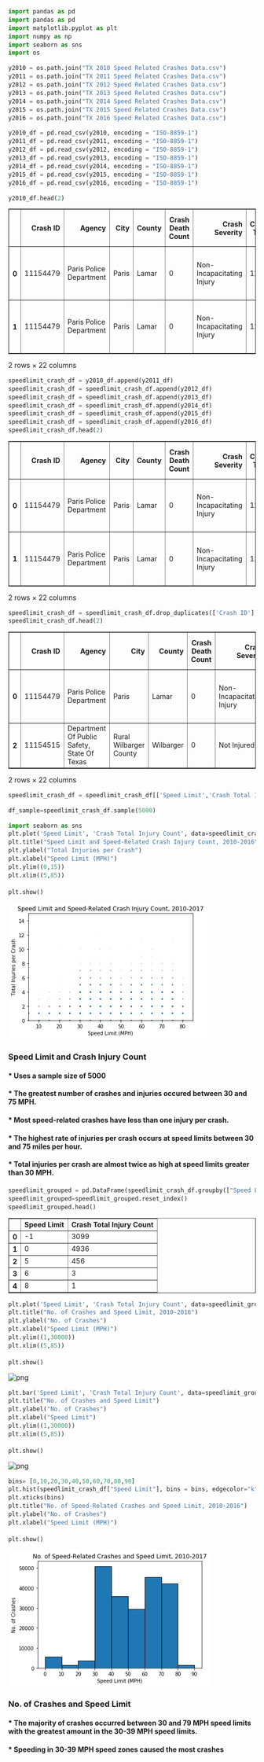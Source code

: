 

```python
import pandas as pd
import pandas as pd
import matplotlib.pyplot as plt
import numpy as np
import seaborn as sns
import os

```


```python
y2010 = os.path.join("TX 2010 Speed Related Crashes Data.csv")
y2011 = os.path.join("TX 2011 Speed Related Crashes Data.csv")
y2012 = os.path.join("TX 2012 Speed Related Crashes Data.csv")
y2013 = os.path.join("TX 2013 Speed Related Crashes Data.csv")
y2014 = os.path.join("TX 2014 Speed Related Crashes Data.csv")
y2015 = os.path.join("TX 2015 Speed Related Crashes Data.csv")
y2016 = os.path.join("TX 2016 Speed Related Crashes Data.csv")
```


```python
y2010_df = pd.read_csv(y2010, encoding = "ISO-8859-1")
y2011_df = pd.read_csv(y2011, encoding = "ISO-8859-1")
y2012_df = pd.read_csv(y2012, encoding = "ISO-8859-1")
y2013_df = pd.read_csv(y2013, encoding = "ISO-8859-1")
y2014_df = pd.read_csv(y2014, encoding = "ISO-8859-1")
y2015_df = pd.read_csv(y2015, encoding = "ISO-8859-1")
y2016_df = pd.read_csv(y2016, encoding = "ISO-8859-1")
```


```python
y2010_df.head(2)
```




<div>
<style scoped>
    .dataframe tbody tr th:only-of-type {
        vertical-align: middle;
    }

    .dataframe tbody tr th {
        vertical-align: top;
    }

    .dataframe thead th {
        text-align: right;
    }
</style>
<table border="1" class="dataframe">
  <thead>
    <tr style="text-align: right;">
      <th></th>
      <th>Crash ID</th>
      <th>Agency</th>
      <th>City</th>
      <th>County</th>
      <th>Crash Death Count</th>
      <th>Crash Severity</th>
      <th>Crash Time</th>
      <th>Crash Total Injury Count</th>
      <th>Crash Year</th>
      <th>Day of Week</th>
      <th>...</th>
      <th>Manner of Collision</th>
      <th>Population Group</th>
      <th>Road Class</th>
      <th>Speed Limit</th>
      <th>Weather Condition</th>
      <th>Vehicle Color</th>
      <th>Person Age</th>
      <th>Person Ethnicity</th>
      <th>Person Gender</th>
      <th>Person Type</th>
    </tr>
  </thead>
  <tbody>
    <tr>
      <th>0</th>
      <td>11154479</td>
      <td>Paris Police Department</td>
      <td>Paris</td>
      <td>Lamar</td>
      <td>0</td>
      <td>Non-Incapacitating Injury</td>
      <td>1254</td>
      <td>1</td>
      <td>2010</td>
      <td>Friday</td>
      <td>...</td>
      <td>Same Direction - One Straight-One Stopped</td>
      <td>25,000 - 49,999 Pop</td>
      <td>Farm To Market</td>
      <td>30</td>
      <td>Cloudy</td>
      <td>Gray</td>
      <td>28</td>
      <td>Black</td>
      <td>Male</td>
      <td>Driver</td>
    </tr>
    <tr>
      <th>1</th>
      <td>11154479</td>
      <td>Paris Police Department</td>
      <td>Paris</td>
      <td>Lamar</td>
      <td>0</td>
      <td>Non-Incapacitating Injury</td>
      <td>1254</td>
      <td>1</td>
      <td>2010</td>
      <td>Friday</td>
      <td>...</td>
      <td>Same Direction - One Straight-One Stopped</td>
      <td>25,000 - 49,999 Pop</td>
      <td>Farm To Market</td>
      <td>30</td>
      <td>Cloudy</td>
      <td>Red</td>
      <td>17</td>
      <td>Hispanic</td>
      <td>Male</td>
      <td>Driver</td>
    </tr>
  </tbody>
</table>
<p>2 rows × 22 columns</p>
</div>




```python
speedlimit_crash_df = y2010_df.append(y2011_df)
speedlimit_crash_df = speedlimit_crash_df.append(y2012_df)
speedlimit_crash_df = speedlimit_crash_df.append(y2013_df)
speedlimit_crash_df = speedlimit_crash_df.append(y2014_df)
speedlimit_crash_df = speedlimit_crash_df.append(y2015_df)
speedlimit_crash_df = speedlimit_crash_df.append(y2016_df)
speedlimit_crash_df.head(2)
```




<div>
<style scoped>
    .dataframe tbody tr th:only-of-type {
        vertical-align: middle;
    }

    .dataframe tbody tr th {
        vertical-align: top;
    }

    .dataframe thead th {
        text-align: right;
    }
</style>
<table border="1" class="dataframe">
  <thead>
    <tr style="text-align: right;">
      <th></th>
      <th>Crash ID</th>
      <th>Agency</th>
      <th>City</th>
      <th>County</th>
      <th>Crash Death Count</th>
      <th>Crash Severity</th>
      <th>Crash Time</th>
      <th>Crash Total Injury Count</th>
      <th>Crash Year</th>
      <th>Day of Week</th>
      <th>...</th>
      <th>Manner of Collision</th>
      <th>Population Group</th>
      <th>Road Class</th>
      <th>Speed Limit</th>
      <th>Weather Condition</th>
      <th>Vehicle Color</th>
      <th>Person Age</th>
      <th>Person Ethnicity</th>
      <th>Person Gender</th>
      <th>Person Type</th>
    </tr>
  </thead>
  <tbody>
    <tr>
      <th>0</th>
      <td>11154479</td>
      <td>Paris Police Department</td>
      <td>Paris</td>
      <td>Lamar</td>
      <td>0</td>
      <td>Non-Incapacitating Injury</td>
      <td>1254</td>
      <td>1</td>
      <td>2010</td>
      <td>Friday</td>
      <td>...</td>
      <td>Same Direction - One Straight-One Stopped</td>
      <td>25,000 - 49,999 Pop</td>
      <td>Farm To Market</td>
      <td>30</td>
      <td>Cloudy</td>
      <td>Gray</td>
      <td>28</td>
      <td>Black</td>
      <td>Male</td>
      <td>Driver</td>
    </tr>
    <tr>
      <th>1</th>
      <td>11154479</td>
      <td>Paris Police Department</td>
      <td>Paris</td>
      <td>Lamar</td>
      <td>0</td>
      <td>Non-Incapacitating Injury</td>
      <td>1254</td>
      <td>1</td>
      <td>2010</td>
      <td>Friday</td>
      <td>...</td>
      <td>Same Direction - One Straight-One Stopped</td>
      <td>25,000 - 49,999 Pop</td>
      <td>Farm To Market</td>
      <td>30</td>
      <td>Cloudy</td>
      <td>Red</td>
      <td>17</td>
      <td>Hispanic</td>
      <td>Male</td>
      <td>Driver</td>
    </tr>
  </tbody>
</table>
<p>2 rows × 22 columns</p>
</div>




```python
speedlimit_crash_df = speedlimit_crash_df.drop_duplicates(['Crash ID'], keep='first')
speedlimit_crash_df.head(2)
```




<div>
<style scoped>
    .dataframe tbody tr th:only-of-type {
        vertical-align: middle;
    }

    .dataframe tbody tr th {
        vertical-align: top;
    }

    .dataframe thead th {
        text-align: right;
    }
</style>
<table border="1" class="dataframe">
  <thead>
    <tr style="text-align: right;">
      <th></th>
      <th>Crash ID</th>
      <th>Agency</th>
      <th>City</th>
      <th>County</th>
      <th>Crash Death Count</th>
      <th>Crash Severity</th>
      <th>Crash Time</th>
      <th>Crash Total Injury Count</th>
      <th>Crash Year</th>
      <th>Day of Week</th>
      <th>...</th>
      <th>Manner of Collision</th>
      <th>Population Group</th>
      <th>Road Class</th>
      <th>Speed Limit</th>
      <th>Weather Condition</th>
      <th>Vehicle Color</th>
      <th>Person Age</th>
      <th>Person Ethnicity</th>
      <th>Person Gender</th>
      <th>Person Type</th>
    </tr>
  </thead>
  <tbody>
    <tr>
      <th>0</th>
      <td>11154479</td>
      <td>Paris Police Department</td>
      <td>Paris</td>
      <td>Lamar</td>
      <td>0</td>
      <td>Non-Incapacitating Injury</td>
      <td>1254</td>
      <td>1</td>
      <td>2010</td>
      <td>Friday</td>
      <td>...</td>
      <td>Same Direction - One Straight-One Stopped</td>
      <td>25,000 - 49,999 Pop</td>
      <td>Farm To Market</td>
      <td>30</td>
      <td>Cloudy</td>
      <td>Gray</td>
      <td>28</td>
      <td>Black</td>
      <td>Male</td>
      <td>Driver</td>
    </tr>
    <tr>
      <th>2</th>
      <td>11154515</td>
      <td>Department Of Public Safety, State Of Texas</td>
      <td>Rural Wilbarger County</td>
      <td>Wilbarger</td>
      <td>0</td>
      <td>Not Injured</td>
      <td>845</td>
      <td>0</td>
      <td>2010</td>
      <td>Friday</td>
      <td>...</td>
      <td>One Motor Vehicle - Going Straight</td>
      <td>Rural</td>
      <td>US &amp; State Highways</td>
      <td>70</td>
      <td>Cloudy</td>
      <td>White</td>
      <td>33</td>
      <td>White</td>
      <td>Female</td>
      <td>Driver</td>
    </tr>
  </tbody>
</table>
<p>2 rows × 22 columns</p>
</div>




```python
speedlimit_crash_df = speedlimit_crash_df[['Speed Limit','Crash Total Injury Count']]

```


```python
df_sample=speedlimit_crash_df.sample(5000)

```


```python
import seaborn as sns
plt.plot('Speed Limit', 'Crash Total Injury Count', data=speedlimit_crash_df, linestyle='none', marker='o', markersize=0.9, alpha=0.05)
plt.title("Speed Limit and Speed-Related Crash Injury Count, 2010-2016")
plt.ylabel("Total Injuries per Crash")
plt.xlabel("Speed Limit (MPH)")
plt.ylim((0,15))
plt.xlim((5,85))

plt.show()
```


![png](output_8_0.png)


### Speed Limit and Crash Injury Count
#### * Uses a sample size of 5000
#### * The greatest number of crashes and injuries occured between 30 and 75 MPH.
#### * Most speed-related crashes have less than one injury per crash.
#### * The highest rate of injuries per crash occurs at speed limits between 30 and 75 miles per hour.
#### * Total injuries per crash are almost twice as high at speed limits greater than 30 MPH.


```python
speedlimit_grouped = pd.DataFrame(speedlimit_crash_df.groupby(["Speed Limit"]).count()["Crash Total Injury Count"])
speedlimit_grouped=speedlimit_grouped.reset_index()
speedlimit_grouped.head()
```




<div>
<style scoped>
    .dataframe tbody tr th:only-of-type {
        vertical-align: middle;
    }

    .dataframe tbody tr th {
        vertical-align: top;
    }

    .dataframe thead th {
        text-align: right;
    }
</style>
<table border="1" class="dataframe">
  <thead>
    <tr style="text-align: right;">
      <th></th>
      <th>Speed Limit</th>
      <th>Crash Total Injury Count</th>
    </tr>
  </thead>
  <tbody>
    <tr>
      <th>0</th>
      <td>-1</td>
      <td>3099</td>
    </tr>
    <tr>
      <th>1</th>
      <td>0</td>
      <td>4936</td>
    </tr>
    <tr>
      <th>2</th>
      <td>5</td>
      <td>456</td>
    </tr>
    <tr>
      <th>3</th>
      <td>6</td>
      <td>3</td>
    </tr>
    <tr>
      <th>4</th>
      <td>8</td>
      <td>1</td>
    </tr>
  </tbody>
</table>
</div>




```python
plt.plot('Speed Limit', 'Crash Total Injury Count', data=speedlimit_grouped, linestyle='none', marker='o')
plt.title("No. of Crashes and Speed Limit, 2010-2016")
plt.ylabel("No. of Crashes")
plt.xlabel("Speed Limit (MPH)")
plt.ylim((1,30000))
plt.xlim((5,85))

plt.show()
```


![png](output_11_0.png)



```python
plt.bar('Speed Limit', 'Crash Total Injury Count', data=speedlimit_grouped)
plt.title("No. of Crashes and Speed Limit")
plt.ylabel("No. of Crashes")
plt.xlabel("Speed Limit")
plt.ylim((1,30000))
plt.xlim((5,85))

plt.show()
```


![png](output_12_0.png)



```python
bins= [0,10,20,30,40,50,60,70,80,90]
plt.hist(speedlimit_crash_df["Speed Limit"], bins = bins, edgecolor="k")
plt.xticks(bins)
plt.title("No. of Speed-Related Crashes and Speed Limit, 2010-2016")
plt.ylabel("No. of Crashes")
plt.xlabel("Speed Limit (MPH)")

plt.show()
```


![png](output_13_0.png)


### No. of Crashes and Speed Limit
#### * The majority of crashes occurred between 30 and 79 MPH speed limits with the greatest amount in the 30-39 MPH speed limits.
#### * Speeding in 30-39 MPH speed zones caused the most crashes
